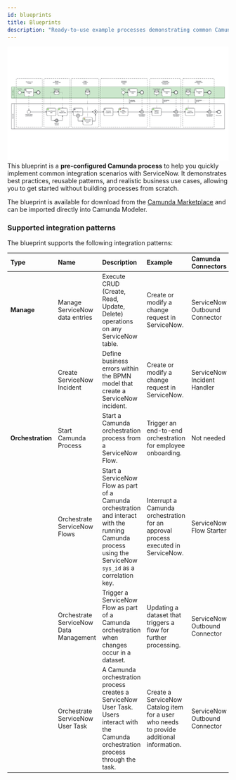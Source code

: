 ```yaml
---
id: blueprints
title: Blueprints
description: "Ready-to-use example processes demonstrating common Camunda–ServiceNow integration patterns."
---
```


![Camunda ServiceNow integration blueprint](./img/sn-blueprint-template.png)
This blueprint is a **pre-configured Camunda process** to help you quickly implement common integration scenarios with ServiceNow. It demonstrates best practices, reusable patterns, and realistic business use cases, allowing you to get started without building processes from scratch.

The blueprint is available for download from the [Camunda Marketplace](https://marketplace.camunda.com/) and can be imported directly into Camunda Modeler.

### Supported integration patterns

The blueprint supports the following integration patterns:

| Type              | Name                                   | Description                                                                                                                                                  | Example                                                                                  | Camunda Connectors            | ServiceNow Spoke                  |
| :---------------- | :------------------------------------- | :----------------------------------------------------------------------------------------------------------------------------------------------------------- | :--------------------------------------------------------------------------------------- | :---------------------------- | :-------------------------------- |
| **Manage**        | Manage ServiceNow data entries         | Execute CRUD (Create, Read, Update, Delete) operations on any ServiceNow table.                                                                              | Create or modify a change request in ServiceNow.                                         | ServiceNow Outbound Connector | Not needed                        |
|                   | Create ServiceNow Incident             | Define business errors within the BPMN model that create a ServiceNow incident.                                                                              | Create or modify a change request in ServiceNow.                                         | ServiceNow Incident Handler   | Not needed                        |
| **Orchestration** | Start Camunda Process                  | Start a Camunda orchestration process from a ServiceNow Flow.                                                                                                | Trigger an end-to-end orchestration for employee onboarding.                             | Not needed                    | Camunda Spoke → Start Process     |
|                   | Orchestrate ServiceNow Flows           | Start a ServiceNow Flow as part of a Camunda orchestration and interact with the running Camunda process using the ServiceNow `sys_id` as a correlation key. | Interrupt a Camunda orchestration for an approval process executed in ServiceNow.        | ServiceNow Flow Starter       | Camunda Spoke → Correlate Message |
|                   | Orchestrate ServiceNow Data Management | Trigger a ServiceNow Flow as part of a Camunda orchestration when changes occur in a dataset.                                                                | Updating a dataset that triggers a flow for further processing.                          | ServiceNow Outbound Connector | Camunda Spoke → Correlate Message |
|                   | Orchestrate ServiceNow User Task       | A Camunda orchestration process creates a ServiceNow User Task. Users interact with the Camunda orchestration process through the task.                      | Create a ServiceNow Catalog item for a user who needs to provide additional information. | ServiceNow Outbound Connector | Camunda Spoke → Correlate Message |
